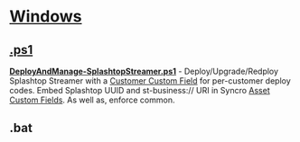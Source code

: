 # [Windows](https://github.com/SyncroScripting/Artichoke_Consulting/tree/main/Windows) 
## [.ps1](https://github.com/SyncroScripting/Artichoke_Consulting/tree/main/Windows/ps1)
**[DeployAndManage-SplashtopStreamer.ps1](https://github.com/SyncroScripting/Artichoke_Consulting/blob/main/Windows/ps1/DeployAndManage-SplashtopStreamer.ps1 "DeployAndManage-SplashtopStreamer.ps1")** - Deploy/Upgrade/Redploy Splashtop Streamer with a [Customer Custom Field](https://help.syncromsp.com/hc/en-us/articles/115002530153-Customer-Custom-Fields) for per-customer deploy codes. Embed Splashtop UUID and st-business:// URI in Syncro [Asset Custom Fields](https://help.syncromsp.com/hc/en-us/articles/115002529873-Asset-Custom-Fields). As well as, enforce common.
## .bat
